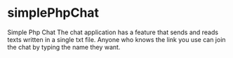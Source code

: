 # simplePhpChat
Simple Php Chat
The chat application has a feature that sends and reads texts written in a single txt file. Anyone who knows the link you use can join the chat by typing the name they want.
